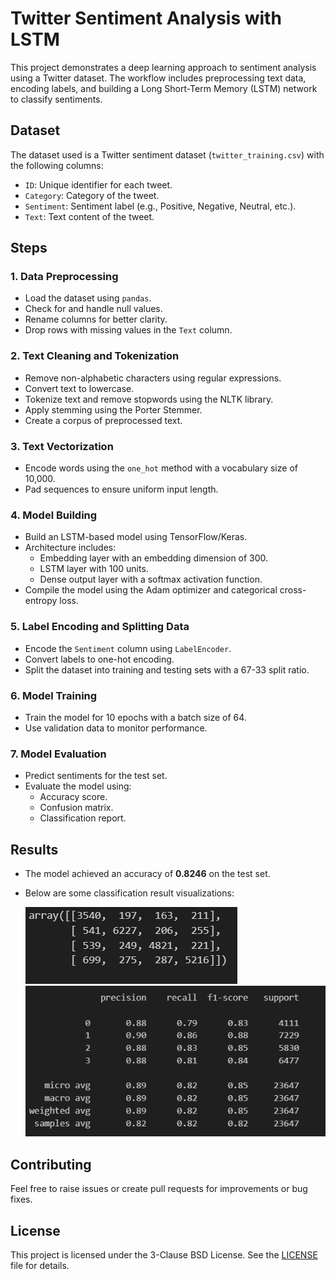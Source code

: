 # Twitter Sentiment Analysis with LSTM

This project demonstrates a deep learning approach to sentiment analysis using a Twitter dataset. The workflow includes preprocessing text data, encoding labels, and building a Long Short-Term Memory (LSTM) network to classify sentiments.

## Dataset
The dataset used is a Twitter sentiment dataset (`twitter_training.csv`) with the following columns:
- `ID`: Unique identifier for each tweet.
- `Category`: Category of the tweet.
- `Sentiment`: Sentiment label (e.g., Positive, Negative, Neutral, etc.).
- `Text`: Text content of the tweet.

## Steps

### 1. Data Preprocessing
- Load the dataset using `pandas`.
- Check for and handle null values.
- Rename columns for better clarity.
- Drop rows with missing values in the `Text` column.

### 2. Text Cleaning and Tokenization
- Remove non-alphabetic characters using regular expressions.
- Convert text to lowercase.
- Tokenize text and remove stopwords using the NLTK library.
- Apply stemming using the Porter Stemmer.
- Create a corpus of preprocessed text.

### 3. Text Vectorization
- Encode words using the `one_hot` method with a vocabulary size of 10,000.
- Pad sequences to ensure uniform input length.

### 4. Model Building
- Build an LSTM-based model using TensorFlow/Keras.
- Architecture includes:
  - Embedding layer with an embedding dimension of 300.
  - LSTM layer with 100 units.
  - Dense output layer with a softmax activation function.
- Compile the model using the Adam optimizer and categorical cross-entropy loss.

### 5. Label Encoding and Splitting Data
- Encode the `Sentiment` column using `LabelEncoder`.
- Convert labels to one-hot encoding.
- Split the dataset into training and testing sets with a 67-33 split ratio.

### 6. Model Training
- Train the model for 10 epochs with a batch size of 64.
- Use validation data to monitor performance.

### 7. Model Evaluation
- Predict sentiments for the test set.
- Evaluate the model using:
  - Accuracy score.
  - Confusion matrix.
  - Classification report.

## Results
- The model achieved an accuracy of **0.8246** on the test set.
- Below are some classification result visualizations:
  
  ![Confusion Matrix](images/confusion_matrix.png)
  ![Classification Report](images/classification_report.png)



## Contributing
Feel free to raise issues or create pull requests for improvements or bug fixes.

## License
This project is licensed under the 3-Clause BSD License. See the [LICENSE](./LICENSE) file for details.
